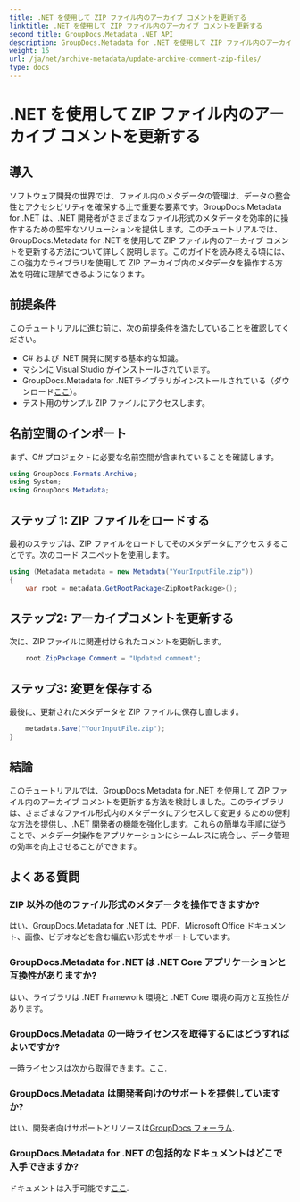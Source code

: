 ```yaml
---
title: .NET を使用して ZIP ファイル内のアーカイブ コメントを更新する
linktitle: .NET を使用して ZIP ファイル内のアーカイブ コメントを更新する
second_title: GroupDocs.Metadata .NET API
description: GroupDocs.Metadata for .NET を使用して ZIP ファイル内のアーカイブ コメントを更新する方法を学びます。C# アプリケーションでのメタデータ管理を簡単に強化します。
weight: 15
url: /ja/net/archive-metadata/update-archive-comment-zip-files/
type: docs
---
```

# .NET を使用して ZIP ファイル内のアーカイブ コメントを更新する

## 導入
ソフトウェア開発の世界では、ファイル内のメタデータの管理は、データの整合性とアクセシビリティを確保する上で重要な要素です。GroupDocs.Metadata for .NET は、.NET 開発者がさまざまなファイル形式のメタデータを効率的に操作するための堅牢なソリューションを提供します。このチュートリアルでは、GroupDocs.Metadata for .NET を使用して ZIP ファイル内のアーカイブ コメントを更新する方法について詳しく説明します。このガイドを読み終える頃には、この強力なライブラリを使用して ZIP アーカイブ内のメタデータを操作する方法を明確に理解できるようになります。
## 前提条件
このチュートリアルに進む前に、次の前提条件を満たしていることを確認してください。
- C# および .NET 開発に関する基本的な知識。
- マシンに Visual Studio がインストールされています。
-  GroupDocs.Metadata for .NETライブラリがインストールされている（ダウンロード[ここ](https://releases.groupdocs.com/metadata/net/)）。
- テスト用のサンプル ZIP ファイルにアクセスします。

## 名前空間のインポート
まず、C# プロジェクトに必要な名前空間が含まれていることを確認します。
```csharp
using GroupDocs.Formats.Archive;
using System;
using GroupDocs.Metadata;
```
## ステップ 1: ZIP ファイルをロードする
最初のステップは、ZIP ファイルをロードしてそのメタデータにアクセスすることです。次のコード スニペットを使用します。
```csharp
using (Metadata metadata = new Metadata("YourInputFile.zip"))
{
    var root = metadata.GetRootPackage<ZipRootPackage>();
```
## ステップ2: アーカイブコメントを更新する
次に、ZIP ファイルに関連付けられたコメントを更新します。
```csharp
    root.ZipPackage.Comment = "Updated comment";
```
## ステップ3: 変更を保存する
最後に、更新されたメタデータを ZIP ファイルに保存し直します。
```csharp
    metadata.Save("YourInputFile.zip");
}
```

## 結論
このチュートリアルでは、GroupDocs.Metadata for .NET を使用して ZIP ファイル内のアーカイブ コメントを更新する方法を検討しました。このライブラリは、さまざまなファイル形式内のメタデータにアクセスして変更するための便利な方法を提供し、.NET 開発者の機能を強化します。これらの簡単な手順に従うことで、メタデータ操作をアプリケーションにシームレスに統合し、データ管理の効率を向上させることができます。

## よくある質問
### ZIP 以外の他のファイル形式のメタデータを操作できますか?
はい、GroupDocs.Metadata for .NET は、PDF、Microsoft Office ドキュメント、画像、ビデオなどを含む幅広い形式をサポートしています。
### GroupDocs.Metadata for .NET は .NET Core アプリケーションと互換性がありますか?
はい、ライブラリは .NET Framework 環境と .NET Core 環境の両方と互換性があります。
### GroupDocs.Metadata の一時ライセンスを取得するにはどうすればよいですか?
一時ライセンスは次から取得できます。[ここ](https://purchase.groupdocs.com/temporary-license/).
### GroupDocs.Metadata は開発者向けのサポートを提供していますか?
はい、開発者向けサポートとリソースは[GroupDocs フォーラム](https://forum.groupdocs.com/c/metadata/14).
### GroupDocs.Metadata for .NET の包括的なドキュメントはどこで入手できますか?
ドキュメントは入手可能です[ここ](https://tutorials.groupdocs.com/metadata/net/).